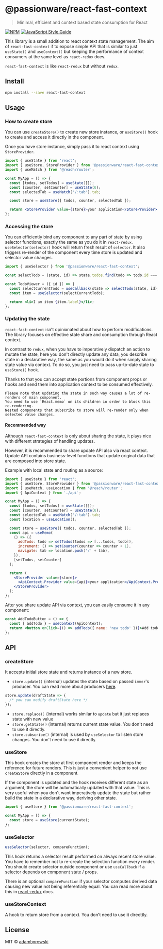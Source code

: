 # @passionware/react-fast-context

> Minimal, efficient and context based state consumption for React

[![NPM](https://img.shields.io/npm/v/@passionware/react-fast-context.svg)](https://www.npmjs.com/package/react-fast-context) [![JavaScript Style Guide](https://img.shields.io/badge/code_style-standard-brightgreen.svg)](https://standardjs.com)

This library is a small addition to react context state management.
The aim of `react-fast-context` if to expose simple API that is similar to just `useState()` and `useContext()`
but keeping the performance of context consumers at the same level as `react-redux` does.

`react-fast-context` is like `react-redux` but without `redux`.

## Install

```bash
npm install --save react-fast-context
```

## Usage

### How to create store

You can use `createStore()` to create new store instance, or `useStore()`
hook to create and access it directly in the component.

Once you have store instance, simply pass it to react context using `StoreProvider`.

```jsx
import { useState } from 'react';
import { useStore, StoreProvider } from '@passionware/react-fast-context';
import { useMatch } from '@reach/router';

const MyApp = () => {
  const [todos, setTodos] = useState([]);
  const [counter, setCounter] = useState(0);
  const selectedTab = useMatch('/:tab').tab;

  const store = useStore({ todos, counter, selectedTab });

  return <StoreProvider value={store}>your application</StoreProvider>;
};
```

### Accessing the store

You can efficiently bind any component to any part of state by using selector functions,
exactly the same as you do it in `react-redux`. `useSelector(selector)` hook will return fresh result of `selector`.
It also triggers re-render of the component every time store is updated and selector value changes.

```jsx
import { useSelector } from '@passionware/react-fast-context';

const selectTodo = (state, id) => state.todos.find(todo => todo.id === id);

const TodoViewer = ({ id }) => {
  const selectCurrentTodo = useCallback(state => selectTodo(state, id), [id]);
  const item = useSelector(selectCurrentTodo);

  return <li>I am item {item.label}</li>;
};
```

### Updating the state

`react-fast-context` isn't opinionated about how to perform modifications.
The library focuses on effective state share and consumption through React context.

In contrast to `redux`, when you have to imperatively dispatch an action to mutate the state,
here you don't directly update any data, you describe state in a declarative way, the same as you would do it when simply
sharing state value via context.
To do so, you just need to pass up-to-date state to `useStore()` hook.

Thanks to that you can accept state portions from component props or hooks and send them
into application context to be consumed effectively.

    Please note that updating the state in such way causes a lot of re-renders of main component.
    You need to use `React.memo` on its children in order to block this re-rendering.
    Nested components that subscribe to store will re-render only when selected value changes.

#### Recommended way

Although `react-fast-context` is only about sharing the state,
it plays nice with different strategies of handling updates.

However, it is recommended to share update API also via react context.
Update API contains business-level functions that update original data that are composed into store state.

Example with local state and routing as a source:

```jsx
import { useState } from 'react';
import { useStore, StoreProvider } from '@passionware/react-fast-context';
import { useMatch, useLocation } from '@reach/router';
import { ApiContext } from './api';

const MyApp = () => {
  const [todos, setTodos] = useState([]);
  const [counter, setCounter] = useState(0);
  const selectedTab = useMatch('/:tab').tab;
  const location = useLocation();

  const store = useStore({ todos, counter, selectedTab });
  const api = useMemo(
    () => ({
      addTodo: todo => setTodos(todos => [...todos, todo]),
      increment: () => setCounter(counter => counter + 1),
      navigate: tab => location.push('/' + tab),
    }),
    [setTodos, setCounter]
  );

  return (
    <StoreProvider value={store}>
      <ApiContext.Provider value={api}>your application</ApiContext.Provider>
    </StoreProvider>
  );
};
```

After you share update API via context, you can easily consume it in any component:

```jsx
const AddTodoButton = () => {
  const { addTodo } = useContext(ApiContext);
  return <button onClick={() => addTodo({ name: 'new todo' })}>Add todo</button>;
};
```

## API

### createStore

It accepts initial store state and returns instance of a new store.

- `store.update()` (internal) updates the state based on passed `immer`'s producer. You can read more about producers [here](https://immerjs.github.io/immer/docs/produce).

```jsx
store.update(draftState => {
  /* you can modify draftState here */
});
```

- `store.replace()` (internal) works similar to `update` but it just replaces state with new value
- `store.getState()` (internal) returns current state value. You don't need to use it directly.
- `store.subscribe()` (internal) is used by `useSelector` to listen store changes. You don't need to use it directly.

### useStore

This hook creates the store at first component render and keeps the reference for future renders. This is just a
convenient helper to not use `createStore` directly in a component.

If the component is updated and the hook receives different state as an argument, the store will be automatically updated with that value.
This is very useful when you don't want imperatively update the state but rather build the state in a declarative way, deriving other state.

```javascript
import { useStore } from '@passionware/react-fast-context';

const MyApp = () => {
  const store = useStore(currentState);
};
```

### useSelector

```javascript
useSelector(selector, compareFunction);
```

This hook returns a selector result performed on always recent store value.
You have to remember not to re-create the selection function every render. You should create selector outside component
or use `useCallback` if a selector depends on component state / props.

There is an optional `compareFunction` if your selector computes derived data causing new value not being referentially equal.
You can read more about this in [react-redux](https://react-redux.js.org/api/hooks#equality-comparisons-and-updates) docs.

### useStoreContext

A hook to return store from a context. You don't need to use it directtly.

## License

MIT © [adamborowski](https://github.com/adamborowski)
